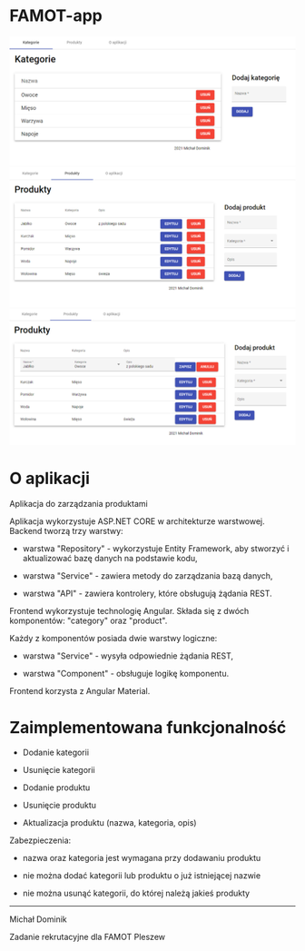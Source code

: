 # FAMOT-app

![alt text](https://github.com/MichalDominik/FAMOT-app/blob/master/kategorie.PNG?raw=true)
![alt text](https://github.com/MichalDominik/FAMOT-app/blob/master/produkty.PNG?raw=true)
![alt text](https://github.com/MichalDominik/FAMOT-app/blob/master/produktyedytuj.PNG?raw=true)

# O aplikacji

Aplikacja do zarządzania produktami

Aplikacja wykorzystuje ASP.NET CORE w architekturze warstwowej. Backend tworzą trzy warstwy:

- warstwa "Repository" - wykorzystuje Entity Framework, aby stworzyć i aktualizować bazę danych na podstawie kodu,

- warstwa "Service" - zawiera metody do zarządzania bazą danych,

- warstwa "API" - zawiera kontrolery, które obsługują żądania REST.

Frontend wykorzystuje technologię Angular. Składa się z dwóch komponentów: "category" oraz "product".

Każdy z komponentów posiada dwie warstwy logiczne:

- warstwa "Service" - wysyła odpowiednie żądania REST,

- warstwa "Component" - obsługuje logikę komponentu.

Frontend korzysta z Angular Material.

# Zaimplementowana funkcjonalność

- Dodanie kategorii

- Usunięcie kategorii

- Dodanie produktu

- Usunięcie produktu

- Aktualizacja produktu (nazwa, kategoria, opis)

Zabezpieczenia:

- nazwa oraz kategoria jest wymagana przy dodawaniu produktu

- nie można dodać kategorii lub produktu o już istniejącej nazwie

- nie można usunąć kategorii, do której należą jakieś produkty

---

Michał Dominik

Zadanie rekrutacyjne dla FAMOT Pleszew
